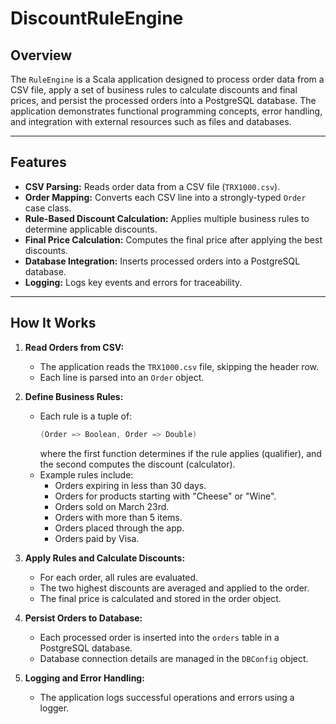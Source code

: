 # DiscountRuleEngine

## Overview

The `RuleEngine` is a Scala application designed to process order data from a CSV file, apply a set of business rules to calculate discounts and final prices, and persist the processed orders into a PostgreSQL database. The application demonstrates functional programming concepts, error handling, and integration with external resources such as files and databases.

---

## Features

- **CSV Parsing:** Reads order data from a CSV file (`TRX1000.csv`).
- **Order Mapping:** Converts each CSV line into a strongly-typed `Order` case class.
- **Rule-Based Discount Calculation:** Applies multiple business rules to determine applicable discounts.
- **Final Price Calculation:** Computes the final price after applying the best discounts.
- **Database Integration:** Inserts processed orders into a PostgreSQL database.
- **Logging:** Logs key events and errors for traceability.

---

## How It Works

1. **Read Orders from CSV:**
   - The application reads the `TRX1000.csv` file, skipping the header row.
   - Each line is parsed into an `Order` object.

2. **Define Business Rules:**
   - Each rule is a tuple of:
     ```scala
     (Order => Boolean, Order => Double)
     ```
     where the first function determines if the rule applies (qualifier), and the second computes the discount (calculator).
   - Example rules include:
     - Orders expiring in less than 30 days.
     - Orders for products starting with "Cheese" or "Wine".
     - Orders sold on March 23rd.
     - Orders with more than 5 items.
     - Orders placed through the app.
     - Orders paid by Visa.

3. **Apply Rules and Calculate Discounts:**
   - For each order, all rules are evaluated.
   - The two highest discounts are averaged and applied to the order.
   - The final price is calculated and stored in the order object.

4. **Persist Orders to Database:**
   - Each processed order is inserted into the `orders` table in a PostgreSQL database.
   - Database connection details are managed in the `DBConfig` object.

5. **Logging and Error Handling:**
   - The application logs successful operations and errors using a logger.

